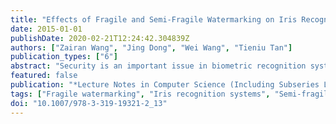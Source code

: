 ```yaml
---
title: "Effects of Fragile and Semi-Fragile Watermarking on Iris Recognition System"
date: 2015-01-01
publishDate: 2020-02-21T12:24:42.304839Z
authors: ["Zairan Wang", "Jing Dong", "Wei Wang", "Tieniu Tan"]
publication_types: ["6"]
abstract: "Security is an important issue in biometric recognition systems. In recent years, many researchers proposed to use watermarking to improve the security of biometric systems, but some people concern whether the embedded watermarks will influence recognition results. In this paper, we investigate the effects of several fragile and semi-fragile watermarking methods on the iris recognition performance. Experimental results demonstrate that, even images are fully embedded, fragile watermarking methods nearly have no effects on the recognition performance, while semi-fragile watermarking methods which embed watermark in the visually important components of images have larger effects on the recognition performance than the semi-fragile watermarking methods that embed watermark in the visually unimportant components of images. And embedding parameters, such as embedding strength and watermark length, also have some influences on the recognition results."
featured: false
publication: "*Lecture Notes in Computer Science (Including Subseries Lecture Notes in Artificial Intelligence and Lecture Notes in Bioinformatics)*"
tags: ["Fragile watermarking", "Iris recognition systems", "Semi-fragile watermarking"]
doi: "10.1007/978-3-319-19321-2_13"
---
```


